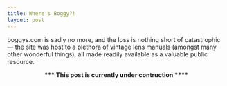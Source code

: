 ```yaml
---
title: Where's Boggy?!
layout: post
---
```


boggys.com is sadly no more, and the loss is nothing short of catastrophic — the site was host to a plethora of vintage lens manuals (amongst many other wonderful things), all made readily available as a valuable public resource.

<center><b>*** This post is currently under contruction ****</b></center>







